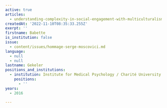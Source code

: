 ```yaml
---
active: true
articles:
  - understanding-complexity-in-social-engagement-with-multiculturalism
createdAt: '2022-11-10T08:35:33.255Z'
exerpt: ''
firstname: Babette
is_institution: false
issue:
  - content/issues/hommage-serge-moscovici.md
language:
  - null
  - null
lastname: Gekeler
positions_and_institutions:
  - institution: Institute for Medical Psychology / Charité University Hospitals, Germany
    positions:
      - ''
years:
  - 2016

---
```

